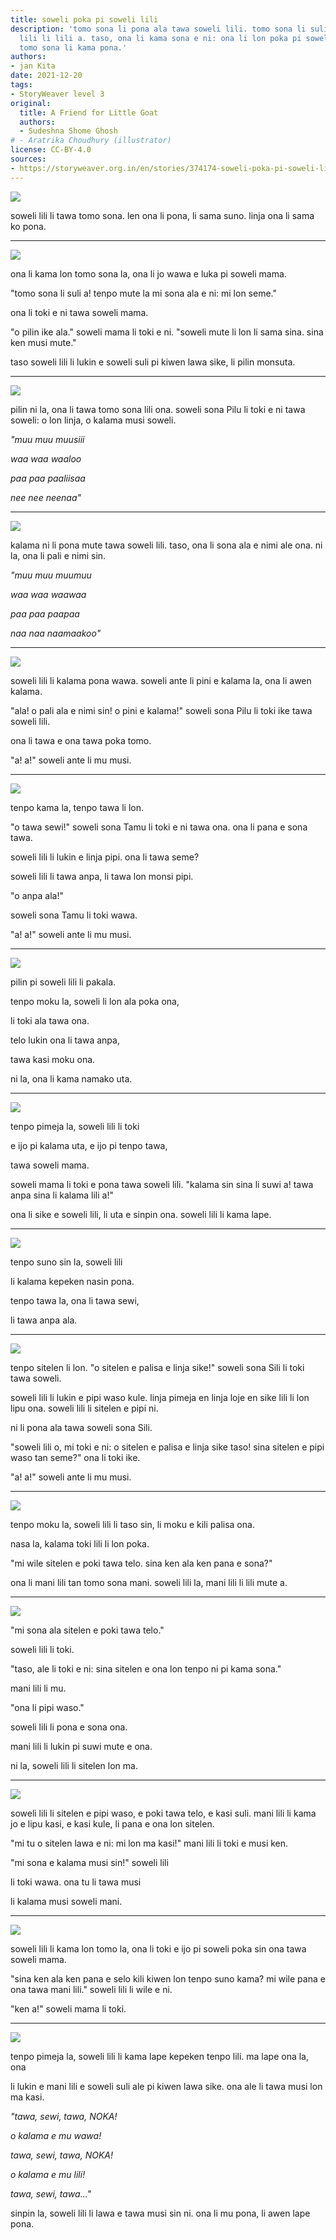```yaml
---
title: soweli poka pi soweli lili
description: 'tomo sona li pona ala tawa soweli lili. tomo sona li suli a. soweli
  lili li lili a. taso, ona li kama sona e ni: ona li lon poka pi soweli pona la,
  tomo sona li kama pona.'
authors:
- jan Kita
date: 2021-12-20
tags:
- StoryWeaver level 3
original:
  title: A Friend for Little Goat
  authors:
  - Sudeshna Shome Ghosh
# - Aratrika Choudhury (illustrator)
license: CC-BY-4.0
sources:
- https://storyweaver.org.in/en/stories/374174-soweli-poka-pi-soweli-lili
---
```


![](https://storage.googleapis.com/static.storyweaver.org.in/illustration_crops/56603/size7/b2b323012179be1f5327a39cbaa1a192.jpg)

soweli lili li tawa tomo sona. len ona li pona, li sama suno. linja ona li sama ko pona.

---

![](https://storage.googleapis.com/static.storyweaver.org.in/illustration_crops/56604/size7/b797116158da143139fdc4881b1e652a.jpg)

ona li kama lon tomo sona la, ona li jo wawa e luka pi soweli mama.

"tomo sona li suli a! tenpo mute la mi sona ala e ni: mi lon seme."

ona li toki e ni tawa soweli mama.

"o pilin ike ala." soweli mama li toki e ni. "soweli mute li lon li sama sina. sina ken musi mute."

taso soweli lili li lukin e soweli suli pi kiwen lawa sike, li pilin monsuta.

---

![](https://storage.googleapis.com/static.storyweaver.org.in/illustration_crops/56605/size7/69980b08f5aa12f5772b68f25c478b6f.jpg)

pilin ni la, ona li tawa tomo sona lili ona. soweli sona Pilu li toki e ni tawa soweli: o lon linja, o kalama musi soweli.

*"muu muu muusiii*

*waa waa waaloo*

*paa paa paaliisaa*

*nee nee neenaa"*

---

![](https://storage.googleapis.com/static.storyweaver.org.in/illustration_crops/56717/size7/8a4f4999b188cf273ade68697f875254.jpg)

kalama ni li pona mute tawa soweli lili. taso, ona li sona ala e nimi ale ona. ni la, ona li pali e nimi sin.

*"muu muu muumuu*

*waa waa waawaa*

*paa paa paapaa*

*naa naa naamaakoo"*

---

![](https://storage.googleapis.com/static.storyweaver.org.in/illustration_crops/56607/size7/f60d0fcc9da7a108faf8dec6f66c70d2.jpg)

soweli lili li kalama pona wawa. soweli ante li pini e kalama la, ona li awen kalama.

"ala! o pali ala e nimi sin! o pini e kalama!" soweli sona Pilu li toki ike tawa soweli lili.

ona li tawa e ona tawa poka tomo.

"a! a!" soweli ante li mu musi.

---

![](https://storage.googleapis.com/static.storyweaver.org.in/illustration_crops/56608/size7/5b99ef20dd567332780ab0c818b9ebe9.jpg)

tenpo kama la, tenpo tawa li lon.

"o tawa sewi!" soweli sona Tamu li toki e ni tawa ona. ona li pana e sona tawa.

soweli lili li lukin e linja pipi. ona li tawa seme?

soweli lili li tawa anpa, li tawa lon monsi pipi.

"o anpa ala!"

soweli sona Tamu li toki wawa.

"a! a!" soweli ante li mu musi.

---

![](https://storage.googleapis.com/static.storyweaver.org.in/illustration_crops/56609/size7/e211cd8d26255138233dbc098c14933f.jpg)

pilin pi soweli lili li pakala.

tenpo moku la, soweli li lon ala poka ona,

li toki ala tawa ona.

telo lukin ona li tawa anpa,

tawa kasi moku ona.

ni la, ona li kama namako uta.

---

![](https://storage.googleapis.com/static.storyweaver.org.in/illustration_crops/56610/size7/98fcb71c6acf6f982db0ac223565e636.jpg)

tenpo pimeja la, soweli lili li toki

e ijo pi kalama uta, e ijo pi tenpo tawa,

tawa soweli mama.

soweli mama li toki e pona tawa soweli lili. "kalama sin sina li suwi a! tawa anpa sina li kalama lili a!"

ona li sike e soweli lili, li uta e sinpin ona. soweli lili li kama lape.

---

![](https://storage.googleapis.com/static.storyweaver.org.in/illustration_crops/56611/size7/54c95dacc54029532c2200dce7eb8c9d.jpg)

tenpo suno sin la, soweli lili

li kalama kepeken nasin pona.

tenpo tawa la, ona li tawa sewi,

li tawa anpa ala.

---

![](https://storage.googleapis.com/static.storyweaver.org.in/illustration_crops/56612/size7/dbb01ee84661063c2013616fce1cf1ea.jpg)

tenpo sitelen li lon. "o sitelen e palisa e linja sike!" soweli sona Sili li toki tawa soweli.

soweli lili li lukin e pipi waso kule. linja pimeja en linja loje en sike lili li lon lipu ona. soweli lili li sitelen e pipi ni.

ni li pona ala tawa soweli sona Sili.

"soweli lili o, mi toki e ni: o sitelen e palisa e linja sike taso! sina sitelen e pipi waso tan seme?" ona li toki ike.

"a! a!" soweli ante li mu musi.

---

![](https://storage.googleapis.com/static.storyweaver.org.in/illustration_crops/56718/size7/9d20f51c06f024d203660e78bff4b27b.jpg)

tenpo moku la, soweli lili li taso sin, li moku e kili palisa ona.

nasa la, kalama toki lili li lon poka.

"mi wile sitelen e poki tawa telo. sina ken ala ken pana e sona?"

ona li mani lili tan tomo sona mani. soweli lili la, mani lili li lili mute a.

---

![](https://storage.googleapis.com/static.storyweaver.org.in/illustration_crops/56614/size7/dfd146a67c7e1542419570f5749eeb79.jpg)

"mi sona ala sitelen e poki tawa telo."

soweli lili li toki.

"taso, ale li toki e ni: sina sitelen e ona lon tenpo ni pi kama sona."

mani lili li mu.

"ona li pipi waso."

soweli lili li pona e sona ona.

mani lili li lukin pi suwi mute e ona.

ni la, soweli lili li sitelen lon ma.

---

![](https://storage.googleapis.com/static.storyweaver.org.in/illustration_crops/56615/size7/475e7c3043c0e00d1e66a35abe590a14.jpg)

soweli lili li sitelen e pipi waso, e poki tawa telo, e kasi suli. mani lili li kama jo e lipu kasi, e kasi kule, li pana e ona lon sitelen.

"mi tu o sitelen lawa e ni: mi lon ma kasi!" mani lili li toki e musi ken.

"mi sona e kalama musi sin!" soweli lili

li toki wawa. ona tu li tawa musi

li kalama musi soweli mani.

---

![](https://storage.googleapis.com/static.storyweaver.org.in/illustration_crops/56616/size7/c1af84090bfe2c06c8bd164c07602a64.jpg)

soweli lili li kama lon tomo la, ona li toki e ijo pi soweli poka sin ona tawa soweli mama.

"sina ken ala ken pana e selo kili kiwen lon tenpo suno kama? mi wile pana e ona tawa mani lili." soweli lili li wile e ni.

"ken a!" soweli mama li toki.

---

![](https://storage.googleapis.com/static.storyweaver.org.in/illustration_crops/56617/size7/a684a34fb00a021d34aa3cd2ab886896.jpg)

tenpo pimeja la, soweli lili li kama lape kepeken tenpo lili. ma lape ona la, ona

li lukin e mani lili e soweli suli ale pi kiwen lawa sike. ona ale li tawa musi lon ma kasi.

*"tawa, sewi, tawa, NOKA!*

*o kalama e mu wawa!*

*tawa, sewi, tawa, NOKA!*

*o kalama e mu lili!*

*tawa, sewi, tawa..."*

sinpin la, soweli lili li lawa e tawa musi sin ni. ona li mu pona, li awen lape pona.
